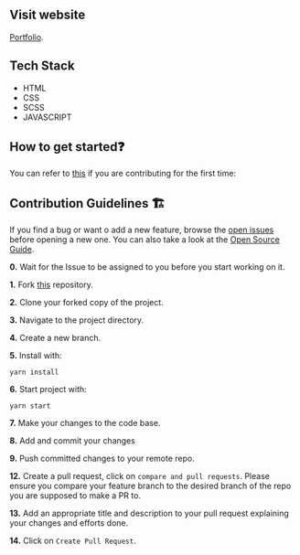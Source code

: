 ## Visit website 
 [Portfolio](https://www.pakkamarwadi.tk/).

## Tech Stack

- HTML
- CSS
- SCSS
- JAVASCRIPT


## How to get started❓

You can refer to [this](https://github.com/firstcontributions/first-contributions) if you are contributing for the first time:

## Contribution Guidelines 🏗

If you find a bug or want o add a new feature, browse the [open issues](https://github.com/ShravanMeena/pakkamarwadi/issues) before opening a new one. You can also take a look at the [Open Source Guide](https://opensource.guide/).


**0.**  Wait for the Issue to be assigned to you before you start working on it.

**1.**  Fork [this](https://github.com/ShravanMeena/pakkamarwadi) repository.

**2.**  Clone your forked copy of the project.

**3.** Navigate to the project directory.

**4.** Create a new branch.

**5.** Install with:
```
yarn install
```
**6.** Start project with:
```
yarn start
```
**7.** Make your changes to the code base.

**8.** Add and commit your changes

**9.** Push committed changes to your remote repo.

**12.** Create a pull request, click on `compare and pull requests`. Please ensure you compare your feature branch to the desired branch of the repo you are supposed to make a PR to.

**13.** Add an appropriate title and description to your pull request explaining your changes and efforts done.

**14.** Click on `Create Pull Request`.

